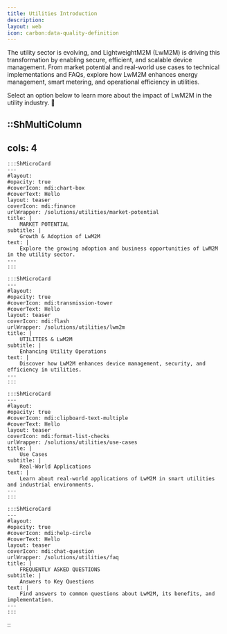 ```yaml
---
title: Utilities Introduction
description:
layout: web
icon: carbon:data-quality-definition
---
```


The utility sector is evolving, and LightweightM2M (LwM2M) is driving this transformation by enabling secure, efficient, and scalable device management. From market potential and real-world use cases to technical implementations and FAQs, explore how LwM2M enhances energy management, smart metering, and operational efficiency in utilities.

Select an option below to learn more about the impact of LwM2M in the utility industry. 🚀


::ShMultiColumn
---
cols: 4
---

    :::ShMicroCard
    ---
    #layout: 
    #opacity: true
    #coverIcon: mdi:chart-box
    #coverText: Hello
    layout: teaser
    coverIcon: mdi:finance
    urlWrapper: /solutions/utilities/market-potential
    title: |
        MARKET POTENTIAL 
    subtitle: |
        Growth & Adoption of LwM2M
    text: |
        Explore the growing adoption and business opportunities of LwM2M in the utility sector.
    ---
    :::

    :::ShMicroCard
    ---
    #layout: 
    #opacity: true
    #coverIcon: mdi:transmission-tower
    #coverText: Hello
    layout: teaser
    coverIcon: mdi:flash
    urlWrapper: /solutions/utilities/lwm2m
    title: |
        UTILITIES & LwM2M 
    subtitle: |
        Enhancing Utility Operations
    text: |
        Discover how LwM2M enhances device management, security, and efficiency in utilities.
    ---
    :::

    :::ShMicroCard
    ---
    #layout:
    #opacity: true
    #coverIcon: mdi:clipboard-text-multiple
    #coverText: Hello
    layout: teaser
    coverIcon: mdi:format-list-checks
    urlWrapper: /solutions/utilities/use-cases
    title: |
        Use Cases 
    subtitle: |
        Real-World Applications
    text: |
        Learn about real-world applications of LwM2M in smart utilities and industrial environments.
    ---
    :::

    :::ShMicroCard
    ---
    #layout:
    #opacity: true
    #coverIcon: mdi:help-circle
    #coverText: Hello
    layout: teaser
    coverIcon: mdi:chat-question
    urlWrapper: /solutions/utilities/faq
    title: |
        FREQUENTLY ASKED QUESTIONS 
    subtitle: |
        Answers to Key Questions
    text: |
        Find answers to common questions about LwM2M, its benefits, and implementation.
    ---
    :::

::